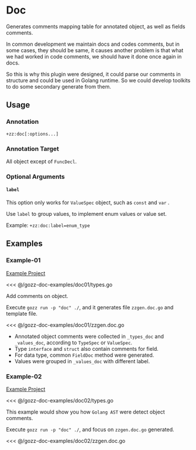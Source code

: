 # Doc

Generates comments mapping table for annotated object, as well as fields comments.

In common development we maintain docs and codes comments, but in some cases,
they should be same, it causes another problem is that what we had worked in code comments,
we should have it done once again in docs.

So this is why this plugin were designed,
it could parse our comments in structure and could be used in Golang runtime.
So we could develop toolkits to do some secondary generate from them.

## Usage

### Annotation

`+zz:doc[:options...]`

### Annotation Target

All object except of `FuncDecl`.

### Optional Arguments

#### `label`

This option only works for `ValueSpec` object, such as `const` and `var` .

Use `label` to group values, to implement enum values or value set.

Example: `+zz:doc:label=enum_type`

## Examples

### Example-01

[Example Project](https://github.com/go-zing/gozz-doc-examples/tree/main/doc01)

<<< @/gozz-doc-examples/doc01/types.go

Add comments on object.

Execute `gozz run -p "doc" ./`, and it generates file `zzgen.doc.go` and template file.

<<< @/gozz-doc-examples/doc01/zzgen.doc.go

- Annotated object comments were collected in `_types_doc` and `_values_doc`,
  according to `TypeSpec` or `ValueSpec`.
- Type `interface` and `struct` also contain comments for field.
- For data type, common `FieldDoc` method were generated.
- Values were grouped in `_values_doc` with different label.

### Example-02

[Example Project](https://github.com/go-zing/gozz-doc-examples/tree/main/doc02)

<<< @/gozz-doc-examples/doc02/types.go

This example would show you how `Golang AST` were detect object comments.

Execute `gozz run -p "doc" ./`, and focus on `zzgen.doc.go` generated.

<<< @/gozz-doc-examples/doc02/zzgen.doc.go